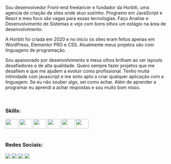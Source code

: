 Sou desenvolvedor Front-end freelancer e fundador da Horbiti, 
uma agencia de criação de sites onde atuo sozinho. 
Programo em JavaScript e React e meu foco são vagas para essas tecnologias. 
Faço Analise e Desenvolvimento de Sistemas e vejo com bons olhos um estágio na área de desenvolvimento. 

A Horbiti foi criada em 2020 e no início os sites eram feitos apenas em WordPress, Elementor PRO e CSS. 
Atualmente meus projetos são com linguagens de programação.

Sou apaixonado por desenvolvimento e meus olhos brilham ao ver layouts desafiadores e de alta qualidade. 
Quero sempre fazer projetos que me desafiem e que me ajudem a evoluir como profissional. 
Tenho muita intimidade com javascript e me sinto apto a criar qualquer aplicação com a linguagem. 
Se eu não souber algo, sei como achar. Além de aprender a programar eu aprendi a achar respostas e sou muito bom nisso.

<br>

<h3>Skills:</h3> 
<div style="display: inline_block">
  <img align="center" height="30" width="40" src="https://cdn.jsdelivr.net/gh/devicons/devicon@latest/icons/react/react-original.svg">
  <img align="center" height="30" width="40" src="https://cdn.jsdelivr.net/gh/devicons/devicon@latest/icons/javascript/javascript-original.svg">
  <img align="center" height="30" width="40" src="https://cdn.jsdelivr.net/gh/devicons/devicon@latest/icons/html5/html5-original.svg">
  <img align="center" height="30" width="40" src="https://cdn.jsdelivr.net/gh/devicons/devicon@latest/icons/css3/css3-original.svg">
  <img align="center" height="30" width="40" src="https://cdn.jsdelivr.net/gh/devicons/devicon@latest/icons/bootstrap/bootstrap-original.svg">
  <img align="center" height="30" width="40" src="https://cdn.jsdelivr.net/gh/devicons/devicon@latest/icons/sass/sass-original.svg">
</div>
<br>

  <h3>Redes Sociais:</h3>
  <div style="display: inline_block">
    <a href="https://instagram.com/rlxmts" target="_blank"><img src= "https://img.shields.io/badge/Instagram-E4405F?style=for-the-badge&logo=instagram&logoColor=white"></a>
    <a href="https://www.linkedin.com/in/matheusw16/" target="_blank" ><img src= "https://img.shields.io/badge/LinkedIn-0077B5?style=for-the-badge&logo=linkedin&logoColor=white"></a>
    <a href="https://wa.me/5521991537608"  target="_blank" ><img src= "https://img.shields.io/badge/WhatsApp-25D366?style=for-the-badge&logo=whatsapp&logoColor=white"></a>
    <a href="https://horbiti.vercel.app" target="_blank" ><img src= "https://img.shields.io/badge/website-000000?style=for-the-badge&logo=About.me&logoColor=white"></a>
  </div>
  
